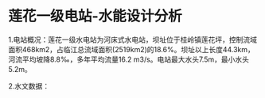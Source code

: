 # 莲花一级电站-水能设计分析

1.电站概况：莲花一级水电站为河床式水电站，坝址位于桂岭镇莲花坪，控制流域面积468km2，占临江总流域面积(2519km2)的18.6%。坝址以上长度44.3km，河流平均坡降8.8‰，多年平均流量16.2 m3/s。电站最大水头7.5m，最小水头5.2m。

2.水文数据：

